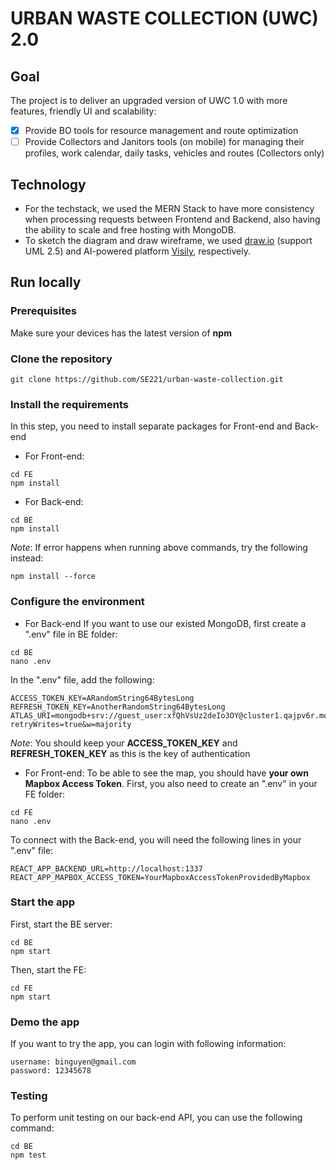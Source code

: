 # **URBAN WASTE COLLECTION (UWC) 2.0**

## Goal
The project is to deliver an upgraded version of UWC 1.0 with more features, friendly UI and scalability:
- [x] Provide BO tools for resource management and route optimization
- [ ] Provide Collectors and Janitors tools (on mobile) for managing their profiles, work calendar, daily tasks, vehicles and routes (Collectors only)
## Technology
- For the techstack, we used the MERN Stack to have more consistency when processing requests between Frontend and Backend, also having the ability to scale and free hosting with MongoDB.
- To sketch the diagram and draw wireframe, we used [draw.io](https://www.draw.io) (support UML 2.5) and AI-powered platform [Visily](https://www.visily.ai), respectively.

## Run locally
### Prerequisites
Make sure your devices has the latest version of **npm**
### Clone the repository
```{bash}
git clone https://github.com/SE221/urban-waste-collection.git
```
### Install the requirements
In this step, you need to install separate packages for Front-end and Back-end
- For Front-end:
```{bash}
cd FE
npm install
```

- For Back-end:
```{bash}
cd BE
npm install
```
*Note*: If error happens when running above commands, try the following instead:
```{bash}
npm install --force
```
### Configure the environment
- For Back-end
If you want to use our existed MongoDB, first create a ".env" file in BE folder:
```{bash}
cd BE
nano .env
```
In the ".env" file, add the following:
```
ACCESS_TOKEN_KEY=ARandomString64BytesLong
REFRESH_TOKEN_KEY=AnotherRandomString64BytesLong
ATLAS_URI=mongodb+srv://guest_user:xfQhVsUz2deIo3OY@cluster1.qajpv6r.mongodb.net/?retryWrites=true&w=majority
```
*Note*: You should keep your **ACCESS_TOKEN_KEY** and **REFRESH_TOKEN_KEY** as this is the key of authentication

- For Front-end:
To be able to see the map, you should have **your own Mapbox Access Token**.
First, you also need to create an ".env" in your FE folder:
```{bash}
cd FE
nano .env
```
To connect with the Back-end, you will need the following lines in your ".env" file:
```
REACT_APP_BACKEND_URL=http://localhost:1337
REACT_APP_MAPBOX_ACCESS_TOKEN=YourMapboxAccessTokenProvidedByMapbox
```
### Start the app
First, start the BE server:
```{bash}
cd BE
npm start
```
Then, start the FE:
```{bash}
cd FE
npm start
```

### Demo the app
If you want to try the app, you can login with following information:
```
username: binguyen@gmail.com
password: 12345678
```

### Testing
To perform unit testing on our back-end API, you can use the following command:
```{bash}
cd BE
npm test
```
